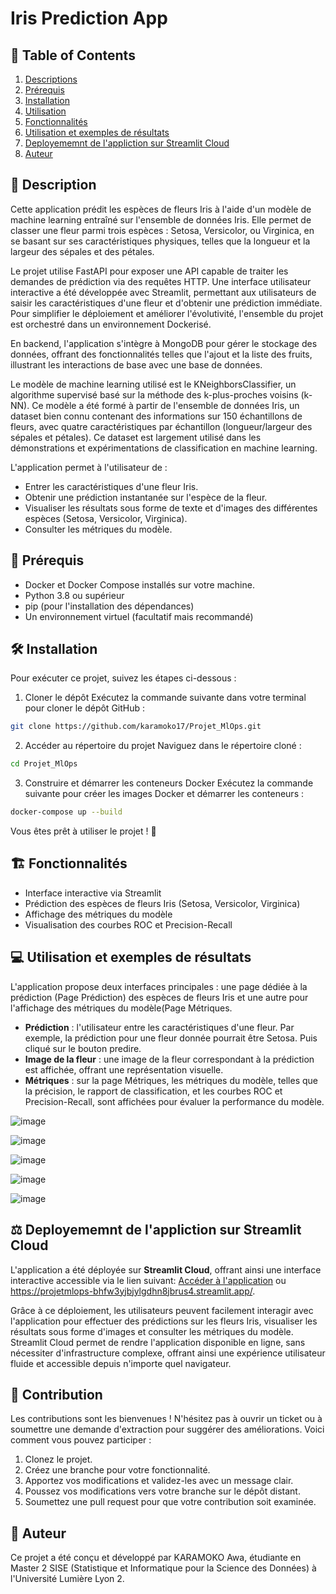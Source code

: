 # Iris Prediction App


## 📖 **Table of Contents**
1. [Descriptions](#descriptions)
2. [Prérequis](#Prérequis)
3. [Installation](#Installation)
4. [Utilisation](#Utilisation)
5. [Fonctionnalités](#Fonctionnalités)
6. [Utilisation et exemples de résultats](#Utilisation-et-exemples-de-résultats)
7. [Deployememnt de l'appliction sur Streamlit Cloud](#Deployememnt-de-l'appliction-sur-Streamlit-Cloud)
8. [Auteur](#Auteur)

<h2 id="Description">🧩 Description</h2>

Cette application prédit les espèces de fleurs Iris à l'aide d'un modèle de machine learning entraîné sur l'ensemble de données Iris. Elle permet de classer une fleur parmi trois espèces : Setosa, Versicolor, ou Virginica, en se basant sur ses caractéristiques physiques, telles que la longueur et la largeur des sépales et des pétales.

Le projet utilise FastAPI pour exposer une API capable de traiter les demandes de prédiction via des requêtes HTTP. Une interface utilisateur interactive a été développée avec Streamlit, permettant aux utilisateurs de saisir les caractéristiques d'une fleur et d'obtenir une prédiction immédiate. Pour simplifier le déploiement et améliorer l'évolutivité, l'ensemble du projet est orchestré dans un environnement Dockerisé.

En backend, l'application s'intègre à MongoDB pour gérer le stockage des données, offrant des fonctionnalités telles que l'ajout et la liste des fruits, illustrant les interactions de base avec une base de données.

Le modèle de machine learning utilisé est le KNeighborsClassifier, un algorithme supervisé basé sur la méthode des k-plus-proches voisins (k-NN). Ce modèle a été formé à partir de l'ensemble de données Iris, un dataset bien connu contenant des informations sur 150 échantillons de fleurs, avec quatre caractéristiques par échantillon (longueur/largeur des sépales et pétales). Ce dataset est largement utilisé dans les démonstrations et expérimentations de classification en machine learning.

L'application permet à l'utilisateur de :

- Entrer les caractéristiques d'une fleur Iris.
- Obtenir une prédiction instantanée sur l'espèce de la fleur.
- Visualiser les résultats sous forme de texte et d'images des différentes espèces (Setosa, Versicolor, Virginica).
- Consulter les métriques du modèle.


<h2 id="Prérequis">🤖 Prérequis</h2>

- Docker et Docker Compose installés sur votre machine.
- Python 3.8 ou supérieur
- pip (pour l'installation des dépendances)
- Un environnement virtuel (facultatif mais recommandé)

<h2 id="Installation">🛠️ Installation</h2>

Pour exécuter ce projet, suivez les étapes ci-dessous :
1. Cloner le dépôt
Exécutez la commande suivante dans votre terminal pour cloner le dépôt GitHub :
```bash
git clone https://github.com/karamoko17/Projet_MlOps.git
```

2. Accéder au répertoire du projet
Naviguez dans le répertoire cloné :
```bash
cd Projet_MlOps
```

3. Construire et démarrer les conteneurs Docker
Exécutez la commande suivante pour créer les images Docker et démarrer les conteneurs :
```bash
docker-compose up --build  
```
Vous êtes prêt à utiliser le projet ! 🚀


<h2 id="Fonctionnalités">🏗️ Fonctionnalités</h2>

- Interface interactive via Streamlit
- Prédiction des espèces de fleurs Iris (Setosa, Versicolor, Virginica)
- Affichage des métriques du modèle
- Visualisation des courbes ROC et Precision-Recall

<h2 id="Utilisation et exemples de résultats">💻 Utilisation et exemples de résultats</h2>

L'application propose deux interfaces principales : une page dédiée à la prédiction (Page Prédiction) des espèces de fleurs Iris et une autre pour l'affichage des métriques du modèle(Page Métriques.

- **Prédiction** : l'utilisateur entre les caractéristiques d'une fleur. Par exemple, la prédiction pour une fleur donnée pourrait être Setosa. Puis cliqué sur le bouton predire.
- **Image de la fleur** : une image de la fleur correspondant à la prédiction est affichée, offrant une représentation visuelle.
- **Métriques** : sur la page Métriques, les métriques du modèle, telles que la précision, le rapport de classification, et les courbes ROC et Precision-Recall, sont affichées pour évaluer la performance du modèle.

![image](https://github.com/user-attachments/assets/31e87730-aaec-4e3f-99f5-07015e33ceb1)

![image](https://github.com/user-attachments/assets/f98b4f91-bc38-4d6d-9f20-ad40c0bb18be)

![image](https://github.com/user-attachments/assets/190b0859-fc25-4d15-ba4f-74527b0a6c6d)

![image](https://github.com/user-attachments/assets/443a536d-b2ed-4e33-9db9-a9f232017d63)

![image](https://github.com/user-attachments/assets/7f14346a-5ced-495a-8b1c-0fac446f7d0f)


<h2 id="Deployememnt de l'appliction sur Streamlit Cloud">⚖️ Deployememnt de l'appliction sur Streamlit Cloud</h2>

L'application a été déployée sur **Streamlit Cloud**, offrant ainsi une interface interactive accessible via le lien suivant: [Accéder à l'application](https://projetmlops-bhfw3yjbjylgdhn8jbrus4.streamlit.app/) ou https://projetmlops-bhfw3yjbjylgdhn8jbrus4.streamlit.app/. 

Grâce à ce déploiement, les utilisateurs peuvent facilement interagir avec l'application pour effectuer des prédictions sur les fleurs Iris, visualiser les résultats sous forme d'images et consulter les métriques du modèle. Streamlit Cloud permet de rendre l'application disponible en ligne, sans nécessiter d'infrastructure complexe, offrant ainsi une expérience utilisateur fluide et accessible depuis n'importe quel navigateur.


<h2 id="Contribution">🤝 Contribution</h2>
Les contributions sont les bienvenues ! N'hésitez pas à ouvrir un ticket ou à soumettre une demande d'extraction pour suggérer des améliorations. Voici comment vous pouvez participer :

1. Clonez le projet.
2. Créez une branche pour votre fonctionnalité.
3. Apportez vos modifications et validez-les avec un message clair.
4. Poussez vos modifications vers votre branche sur le dépôt distant.  
5. Soumettez une pull request pour que votre contribution soit examinée.


<h2 id="Auteur">🎯 Auteur</h2> 
Ce projet a été conçu et développé par KARAMOKO Awa, étudiante en Master 2 SISE (Statistique et Informatique pour la Science des Données) à l'Université Lumière Lyon 2.
